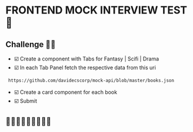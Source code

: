 # FRONTEND MOCK INTERVIEW TEST 🤔
## Challenge 🚧🚧

- ☑️ Create a component with Tabs for Fantasy | Scifi | Drama
- ☑️ In each Tab Panel fetch the respective data from this uri  
 ```bash
  https://github.com/davidecscorp/mock-api/blob/master/books.json
```
- ☑️ Create a card component for each book
- ☑️ Submit 

## 🎈🎈🎈🎈🎊🎊🎊🎊🍾
